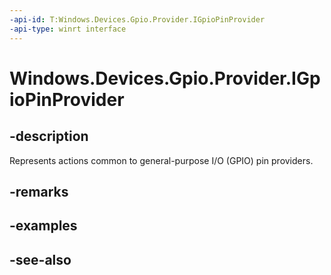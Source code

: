 ```yaml
---
-api-id: T:Windows.Devices.Gpio.Provider.IGpioPinProvider
-api-type: winrt interface
---
```


<!-- Interface syntax.
public interface IGpioPinProvider : 
-->

# Windows.Devices.Gpio.Provider.IGpioPinProvider

## -description
Represents actions common to general-purpose I/O (GPIO) pin providers.

## -remarks

## -examples

## -see-also